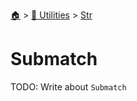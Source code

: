 <!--startTocHeader-->
[🏠](../../README.md) > [🔧 Utilities](../README.md) > [Str](README.md)
# Submatch
<!--endTocHeader-->
TODO: Write about `Submatch`
<!--startTocSubtopic-->

<!--endTocSubtopic-->